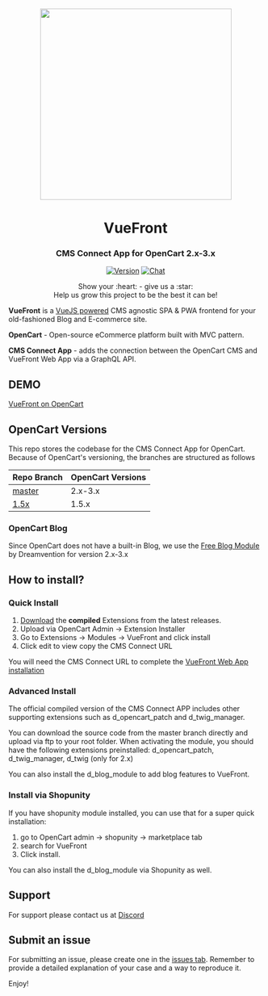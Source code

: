 <p align="center">
  <br>
  <a href="https://vuefront.com">
    <img src="https://raw.githubusercontent.com/vuefront/vuefront-docs/master/.vuepress/public/img/github/vuefront-opencart.jpg" width="379"/>
  </a>
</p>
<h1 align="center">VueFront</h1>
<h3 align="center">CMS Connect App for OpenCart 2.x-3.x
</h3>

<p align="center">
  <a href="https://github.com/vuefront/vuefront"><img src="https://img.shields.io/badge/price-FREE-0098f7.svg" alt="Version"></a>
  <a href="https://discord.gg/C9vcTCQ"><img src="https://img.shields.io/badge/chat-on%20discord-7289da.svg" alt="Chat"></a>
</p>

<p align="center">
Show your :heart: - give us a :star: <br/> 
Help us grow this project to be the best it can be!
  </p>


__VueFront__ is a <a href="//vuejs.org">VueJS powered</a> CMS agnostic SPA & PWA frontend for your old-fashioned Blog and E-commerce site. 

__OpenCart__ - Open-source eCommerce platform built with MVC pattern.

__CMS Connect App__ - adds the connection between the OpenCart CMS and VueFront Web App via a GraphQL API.

## DEMO

[VueFront on OpenCart](https://opencart.vuefront.com/)

## OpenCart Versions
This repo stores the codebase for the CMS Connect App for OpenCart. Because of OpenCart's versioning, the branches are structured as follows 

| Repo Branch | OpenCart Versions  |
|--------|-------------|
| [master](https://github.com/vuefront/opencart) | 2.x-3.x     |
| [1.5x](https://github.com/vuefront/opencart/tree/1.5x)   | 1.5.x       |

### OpenCart Blog 
Since OpenCart does not have a built-in Blog, we use the [Free Blog Module](https://github.com/Dreamvention/2_d_blog_module) by Dreamvention for version 2.x-3.x

## How to install?

### Quick Install
1. [Download](https://github.com/vuefront/opencart/releases) the **compiled** Extensions from the latest releases. 
2. Upload via OpenCart Admin -> Extension Installer
3. Go to Extensions -> Modules -> VueFront and click install
4. Click edit to view copy the CMS Connect URL

You will need the CMS Connect URL to complete the [VueFront Web App installation](https://vuefront.com/guide/setup.html)

### Advanced Install
The official compiled version of the CMS Connect APP includes other supporting extensions such as d_opencart_patch and d_twig_manager. 

You can download the source code from the master branch directly and upload via ftp to your root folder. When activating the module, you should have the following extensions preinstalled: d_opencart_patch, d_twig_manager, d_twig (only for 2.x)

You can also install the d_blog_module to add blog features to VueFront. 

### Install via Shopunity
If you have shopunity module installed, you can use that for a super quick installation:
1. go to OpenCart admin -> shopunity -> marketplace tab
2. search for VueFront
3. Click install.

You can also install the d_blog_module via Shopunity as well. 

## Support
For support please contact us at [Discord](https://discord.gg/C9vcTCQ)

## Submit an issue
For submitting an issue, please create one in the [issues tab](https://github.com/vuefront/vuefront/issues). Remember to provide a detailed explanation of your case and a way to reproduce it. 

Enjoy!
